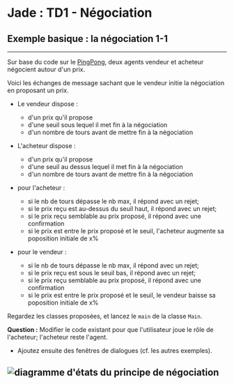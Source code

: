 # Jade : TD1 - Négociation

## Exemple basique : la négociation 1-1 

---

Sur base du code sur le [PingPong](https://github.com/EmmanuelADAM/jade/blob/master/pingPong/), deux agents 
vendeur et acheteur négocient autour d'un prix.

Voici les échanges de message sachant que le vendeur initie la négociation en proposant un prix.
 - Le vendeur dispose : 
   - d'un prix qu'il propose
   - d'une seuil sous lequel il met fin à la négociation
   - d'un nombre de tours avant de mettre fin à la négociation

 - L'acheteur dispose :
   - d'un prix qu'il propose
   - d'une seuil au dessus lequel il met fin à la négociation
   - d'un nombre de tours avant de mettre fin à la négociation

 - pour l'acheteur : 
   - si le nb de tours dépasse le nb max, il répond avec un rejet;
   - si le prix reçu est au-dessus du seuil haut, il répond avec un rejet;
   - si le prix reçu semblable au prix proposé, il répond avec une confirmation
   - si le prix est entre le prix proposé et le seuil, l'acheteur augmente sa poposition initiale de x%

- pour le vendeur :
  - si le nb de tours dépasse le nb max, il répond avec un rejet;
  - si le prix reçu est sous le seuil bas, il répond avec un rejet;
  - si le prix reçu semblable au prix proposé, il répond avec une confirmation
  - si le prix est entre le prix proposé et le seuil, le vendeur baisse sa poposition initiale de x%

Regardez les classes proposées, et lancez le `main` de la classe `Main`.
 
**Question :** Modifier le code existant pour que l'utilisateur joue le rôle de l'acheteur; l'acheteur reste l'agent.
- Ajoutez ensuite des fenêtres de dialogues (cf. les autres exemples).

![diagramme d'états du principe de négociation](negociation.png)
---